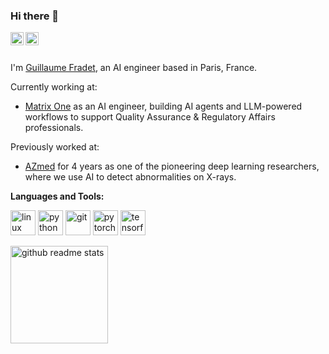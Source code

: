 ### Hi there 👋

<a href="https://twitter.com/guillaumefrd_">
  <img align="left" alt="Guillaume Fradet | Twitter" width="21px" src="https://www.vectorlogo.zone/logos/twitter/twitter-icon.svg" />
</a>
<a href="https://www.linkedin.com/in/fradetguillaume">
  <img align="left" alt="Guillaume Fradet | Linkedin" width="21px" src="https://www.vectorlogo.zone/logos/linkedin/linkedin-icon.svg" />
</a>

<br />
<br />

I'm [Guillaume Fradet](https://guillaume-fradet.com), an AI engineer based in Paris, France.

Currently working at:
- [Matrix One](https://matrixone.health/) as an AI engineer, building AI agents and LLM-powered workflows to support Quality Assurance & Regulatory Affairs professionals.

Previously worked at:
- [AZmed](https://azmed.co/) for 4 years as one of the pioneering deep learning researchers, where we use AI to detect abnormalities on X-rays.

**Languages and Tools:**  

<p align="left">
  <img src="https://www.vectorlogo.zone/logos/linux/linux-icon.svg" alt="linux" width="40" height="40"/> 
  <img src="https://www.vectorlogo.zone/logos/python/python-icon.svg" alt="python" width="40" height="40"/> 
  <img src="https://www.vectorlogo.zone/logos/git-scm/git-scm-icon.svg" alt="git" width="40" height="40"/> 
  <img src="https://www.vectorlogo.zone/logos/pytorch/pytorch-icon.svg" alt="pytorch" width="40" height="40"/>
  <img src="https://www.vectorlogo.zone/logos/tensorflow/tensorflow-icon.svg" alt="tensorflow" width="40" height="40"/>
</p>

<p align="left">
  <a href="https://github.com/guillaumefrd?tab=repositories"><img src="https://github-readme-stats.vercel.app/api?username=guillaumefrd&count_private=true&show_icons=true&hide=issues" alt="github readme stats" height="156"/></a>
</p>
